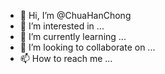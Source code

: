 - 👋 Hi, I’m @ChuaHanChong
- 👀 I’m interested in ...
- 🌱 I’m currently learning ...
- 💞️ I’m looking to collaborate on ...
- 📫 How to reach me ...

<!---
ChuaHanChong/ChuaHanChong is a ✨ special ✨ repository because its `README.md` (this file) appears on your GitHub profile.
You can click the Preview link to take a look at your changes.
--->
